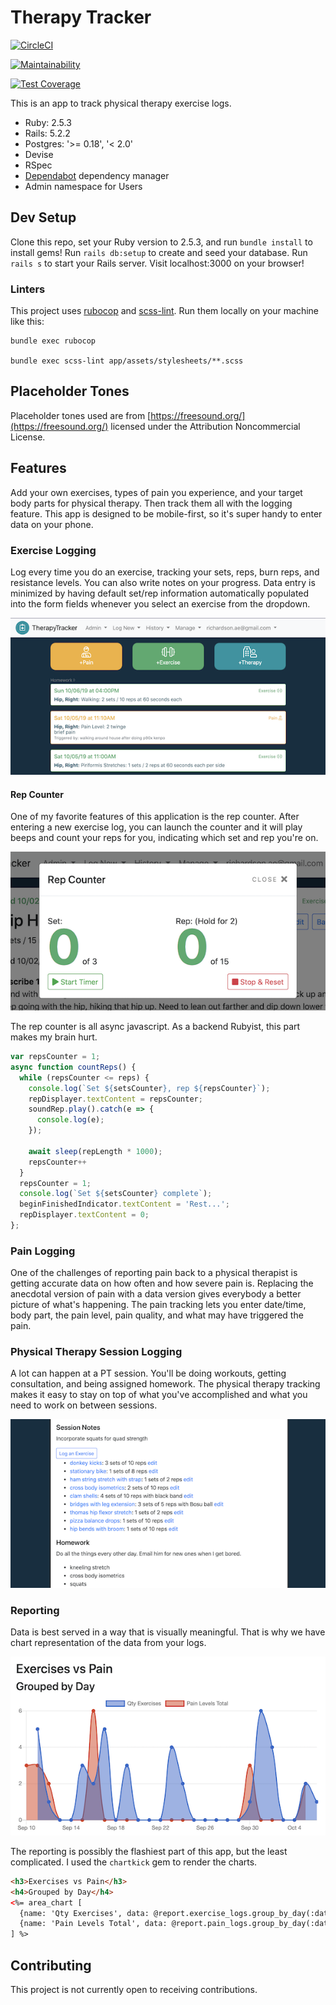 # Therapy Tracker

[![CircleCI](https://circleci.com/gh/lortza/therapy_tracker.svg?style=svg)](https://circleci.com/gh/lortza/therapy_tracker)

[![Maintainability](https://api.codeclimate.com/v1/badges/4f0468795ab338217d80/maintainability)](https://codeclimate.com/github/lortza/therapy_tracker/maintainability)

[![Test Coverage](https://api.codeclimate.com/v1/badges/4f0468795ab338217d80/test_coverage)](https://codeclimate.com/github/lortza/therapy_tracker/test_coverage)

This is an app to track physical therapy exercise logs.

- Ruby: 2.5.3
- Rails: 5.2.2
- Postgres: '>= 0.18', '< 2.0'
- Devise
- RSpec
- [Dependabot](https://app.dependabot.com/accounts/lortza/) dependency manager
- Admin namespace for Users


## Dev Setup

Clone this repo, set your Ruby version to 2.5.3, and run `bundle install` to install gems!
Run `rails db:setup` to create and seed your database.
Run `rails s` to start your Rails server.
Visit localhost:3000 on your browser!

### Linters
This project uses [rubocop](https://github.com/rubocop-hq/rubocop) and [scss-lint](https://github.com/sds/scss-lint). Run them locally on your machine like this:
```
bundle exec rubocop

bundle exec scss-lint app/assets/stylesheets/**.scss
```

## Placeholder Tones

Placeholder tones used are from [https://freesound.org/](https://freesound.org/) licensed under the Attribution Noncommercial License.

## Features

Add your own exercises, types of pain you experience, and your target body parts for physical therapy. Then track them all with the logging feature. This app is designed to be mobile-first, so it's super handy to enter data on your phone.

### Exercise Logging

Log every time you do an exercise, tracking your sets, reps, burn reps, and resistance levels. You can also write notes on your progress. Data entry is minimized by having default set/rep information automatically populated into the form fields whenever you select an exercise from the dropdown.

![alt text](/public/screenshots/index.png "index page")


#### Rep Counter

One of my favorite features of this application is the rep counter. After entering a new exercise log, you can launch the counter and it will play beeps and count your reps for you, indicating which set and rep you're on.

![alt text](/public/screenshots/rep_counter.png "rep counter")

The rep counter is all async javascript. As a backend Rubyist, this part makes my brain hurt.
```javascript
var repsCounter = 1;
async function countReps() {
  while (repsCounter <= reps) {
    console.log(`Set ${setsCounter}, rep ${repsCounter}`);
    repDisplayer.textContent = repsCounter;
    soundRep.play().catch(e => {
      console.log(e);
    });

    await sleep(repLength * 1000);
    repsCounter++
  }
  repsCounter = 1;
  console.log(`Set ${setsCounter} complete`);
  beginFinishedIndicator.textContent = 'Rest...';
  repDisplayer.textContent = 0;
};
```

### Pain Logging

One of the challenges of reporting pain back to a physical therapist is getting accurate data on how often and how severe pain is. Replacing the anecdotal version of pain with a data version gives everybody a better picture of what's happening. The pain tracking lets you enter date/time, body part, the pain level, pain quality, and what may have triggered the pain.

### Physical Therapy Session Logging

A lot can happen at a PT session. You'll be doing workouts, getting consultation, and being assigned homework. The physical therapy tracking makes it easy to stay on top of what you've accomplished and what you need to work on between sessions.

![alt text](/public/screenshots/pt_session.png "physical therapy session notes")


### Reporting

Data is best served in a way that is visually meaningful. That is why we have chart representation of the data from your logs.

![alt text](/public/screenshots/chart.png "charts page")

The reporting is possibly the flashiest part of this app, but the least complicated. I used the `chartkick` gem to render the charts.

```html
<h3>Exercises vs Pain</h3>
<h4>Grouped by Day</h4>
<%= area_chart [
  {name: 'Qty Exercises', data: @report.exercise_logs.group_by_day(:datetime_occurred).count},
  {name: 'Pain Levels Total', data: @report.pain_logs.group_by_day(:datetime_occurred).sum(:pain_level)},
] %>
```

## Contributing

This project is not currently open to receiving contributions.
